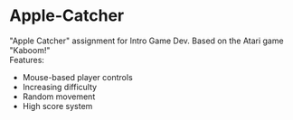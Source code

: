 # Apple-Catcher
 "Apple Catcher" assignment for Intro Game Dev. Based on the Atari game "Kaboom!"  
 Features:  
 * Mouse-based player controls  
 * Increasing difficulty  
 * Random movement  
 * High score system  
